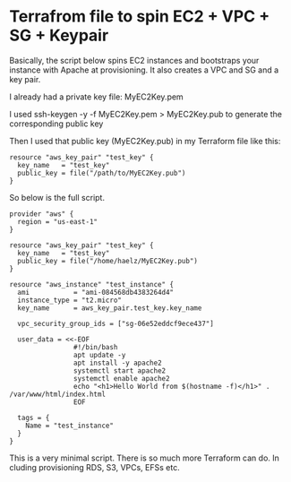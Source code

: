 # Terrafrom file to spin EC2 + VPC + SG + Keypair

Basically, the script below  spins EC2 instances and bootstraps your instance with Apache at provisioning. It also creates a VPC and SG and a key pair.

I already had a private key file: MyEC2Key.pem

I used ssh-keygen -y -f MyEC2Key.pem > MyEC2Key.pub to generate the corresponding public key

Then I used that public key (MyEC2Key.pub) in my Terraform file like this:
```
resource "aws_key_pair" "test_key" {
  key_name   = "test_key"
  public_key = file("/path/to/MyEC2Key.pub")
}
```
So below is the full script.

```
provider "aws" {
  region = "us-east-1"
}

resource "aws_key_pair" "test_key" {
  key_name   = "test_key"
  public_key = file("/home/haelz/MyEC2Key.pub")
}

resource "aws_instance" "test_instance" {
  ami           = "ami-084568db4383264d4"
  instance_type = "t2.micro"
  key_name      = aws_key_pair.test_key.key_name

  vpc_security_group_ids = ["sg-06e52eddcf9ece437"]

  user_data = <<-EOF
                #!/bin/bash
                apt update -y
                apt install -y apache2
                systemctl start apache2
                systemctl enable apache2
                echo "<h1>Hello World from $(hostname -f)</h1>" . /var/www/html/index.html
                EOF

  tags = {
    Name = "test_instance"
  }
}

```

This is a very minimal script. There is so much more Terraform can do. In cluding provisioning RDS, S3, VPCs, EFSs etc.
